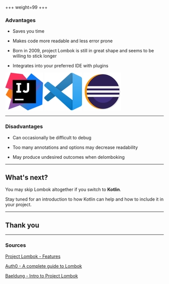 +++
weight=99
+++

### Advantages

- Saves you time

- Makes code more readable and less error prone

- Born in 2009, project Lombok is still in great shape and seems to be willing to stick longer

- Integrates into your preferred IDE with plugins

<img src="img/intellij.png" alt="IntelliJ IDEA logo" width="120px">
<img src="img/vscode.png" alt="Visual Studio Code logo" width="120px">
<img src="img/eclipse.webp" alt="Eclipse logo" width="120px">

---

### Disadvantages

- Can occasionally be difficult to debug

- Too many annotations and options may decrease readability

- May produce undesired outcomes when delomboking

---

## What's next?

You may skip Lombok altogether if you switch to **Kotlin**.

Stay tuned for an introduction to how Kotlin can help and how to include it in your project.

---

## Thank you

---

### Sources

[Project Lombok - Features](https://projectlombok.org/features/)

[Auth0 - A complete guide to Lombok](https://auth0.com/blog/a-complete-guide-to-lombok/)

[Baeldung - Intro to Project Lombok](https://www.baeldung.com/intro-to-project-lombok)